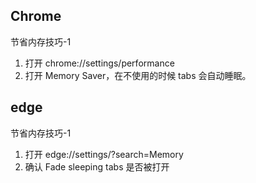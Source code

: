 ## Chrome

节省内存技巧-1

1. 打开 chrome://settings/performance
2. 打开 Memory Saver，在不使用的时候 tabs 会自动睡眠。



## edge

节省内存技巧-1

1. 打开 edge://settings/?search=Memory
2. 确认 Fade sleeping tabs 是否被打开